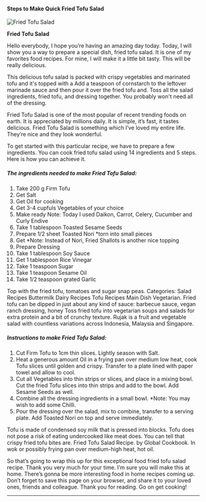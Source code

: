             

#### Steps to Make Quick Fried Tofu Salad

![Fried Tofu Salad](https://img-global.cpcdn.com/recipes/360d892356433cbf/751x532cq70/fried-tofu-salad-recipe-main-photo.jpg)

**Fried Tofu Salad**

Hello everybody, I hope you’re having an amazing day today. Today, I will show you a way to prepare a special dish, fried tofu salad. It is one of my favorites food recipes. For mine, I will make it a little bit tasty. This will be really delicious.

This delicious tofu salad is packed with crispy vegetables and marinated tofu and it's topped with a Add a teaspoon of cornstarch to the leftover marinade sauce and then pour it over the fried tofu and. Toss all the salad ingredients, fried tofu, and dressing together. You probably won't need all of the dressing.

Fried Tofu Salad is one of the most popular of recent trending foods on earth. It is appreciated by millions daily. It is simple, it’s fast, it tastes delicious. Fried Tofu Salad is something which I’ve loved my entire life. They’re nice and they look wonderful.

To get started with this particular recipe, we have to prepare a few ingredients. You can cook fried tofu salad using 14 ingredients and 5 steps. Here is how you can achieve it.

##### The ingredients needed to make Fried Tofu Salad:

1.  Take 200 g Firm Tofu
2.  Get Salt
3.  Get Oil for cooking
4.  Get 3-4 cupfuls Vegetables of your choice
5.  Make ready Note: Today I used Daikon, Carrot, Celery, Cucumber and Curly Endive
6.  Take 1 tablespoon Toasted Sesame Seeds
7.  Prepare 1/2 sheet Toasted Nori \*torn into small pieces
8.  Get \*Note: Instead of Nori, Fried Shallots is another nice topping
9.  Prepare Dressing
10.  Take 1 tablespoon Soy Sauce
11.  Get 1 tablespoon Rice Vinegar
12.  Take 1 teaspoon Sugar
13.  Take 1 teaspoon Sesame Oil
14.  Take 1/2 teaspoon grated Garlic

Top with the fried tofu, tomatoes and sugar snap peas. Categories: Salad Recipes Buttermilk Dairy Recipes Tofu Recipes Main Dish Vegetarian. Fried tofu can be dipped in just about any kind of sauce: barbecue sauce, vegan ranch dressing, honey Toss fried tofu into vegetarian soups and salads for extra protein and a bit of crunchy texture. Rujak is a fruit and vegetable salad with countless variations across Indonesia, Malaysia and Singapore.

##### Instructions to make Fried Tofu Salad:

1.  Cut Firm Tofu to 1cm thin slices. Lightly season with Salt.
2.  Heat a generous amount Oil in a frying pan over medium low heat, cook Tofu slices until golden and crispy. Transfer to a plate lined with paper towel and allow to cool.
3.  Cut all Vegetables into thin strips or slices, and place in a mixing bowl. Cut the fried Tofu slices into thin strips and add to the bowl. Add Sesame Seeds as well.
4.  Combine all the dressing ingredients in a small bowl. \*Note: You may wish to add some Chilli.
5.  Pour the dressing over the salad, mix to combine, transfer to a serving plate. Add Toasted Nori on top and serve immediately.

Tofu is made of condensed soy milk that is pressed into blocks. Tofu does not pose a risk of eating undercooked like meat does. You can tell that crispy fried tofu bites are. Fried Tofu Salad Recipe. by Global Cookbook. In wok or possibly frying pan over medium-high heat, hot oil.

So that’s going to wrap this up for this exceptional food fried tofu salad recipe. Thank you very much for your time. I’m sure you will make this at home. There’s gonna be more interesting food in home recipes coming up. Don’t forget to save this page on your browser, and share it to your loved ones, friends and colleague. Thank you for reading. Go on get cooking!

* * *